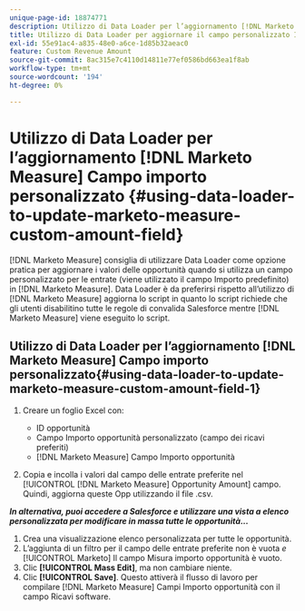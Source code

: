```yaml
---
unique-page-id: 18874771
description: Utilizzo di Data Loader per l’aggiornamento [!DNL Marketo Measure] Campo importo personalizzato - [!DNL Marketo Measure] - Documentazione del prodotto
title: Utilizzo di Data Loader per aggiornare il campo personalizzato Importo di Marketo Measure
exl-id: 55e91ac4-a835-48e0-a6ce-1d85b32aeac0
feature: Custom Revenue Amount
source-git-commit: 8ac315e7c4110d14811e77ef0586bd663ea1f8ab
workflow-type: tm+mt
source-wordcount: '194'
ht-degree: 0%

---
```


# Utilizzo di Data Loader per l’aggiornamento [!DNL Marketo Measure] Campo importo personalizzato {#using-data-loader-to-update-marketo-measure-custom-amount-field}

[!DNL Marketo Measure] consiglia di utilizzare Data Loader come opzione pratica per aggiornare i valori delle opportunità quando si utilizza un campo personalizzato per le entrate (viene utilizzato il campo Importo predefinito) in [!DNL Marketo Measure]. Data Loader è da preferirsi rispetto all’utilizzo di [!DNL Marketo Measure] aggiorna lo script in quanto lo script richiede che gli utenti disabilitino tutte le regole di convalida Salesforce mentre [!DNL Marketo Measure] viene eseguito lo script.

## Utilizzo di Data Loader per l’aggiornamento [!DNL Marketo Measure] Campo importo personalizzato{#using-data-loader-to-update-marketo-measure-custom-amount-field-1}

1. Creare un foglio Excel con:

   * ID opportunità
   * Campo Importo opportunità personalizzato (campo dei ricavi preferiti)
   * [!DNL Marketo Measure] Campo Importo opportunità

1. Copia e incolla i valori dal campo delle entrate preferite nel [!UICONTROL [!DNL Marketo Measure] Opportunity Amount] campo. Quindi, aggiorna queste Opp utilizzando il file .csv.

**_In alternativa, puoi accedere a Salesforce e utilizzare una vista a elenco personalizzata per modificare in massa tutte le opportunità..._**

1. Crea una visualizzazione elenco personalizzata per tutte le opportunità.
1. L’aggiunta di un filtro per il campo delle entrate preferite non è vuota _e_ [!UICONTROL Marketo] Il campo Misura importo opportunità è vuoto.
1. Clic **[!UICONTROL Mass Edit]**, ma non cambiare niente.
1. Clic **[!UICONTROL Save]**. Questo attiverà il flusso di lavoro per compilare [!DNL Marketo Measure] Campi Importo opportunità con il campo Ricavi software.
